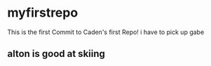 # myfirstrepo

This is the first Commit to Caden's first Repo!
i have to pick up gabe 


## alton is good at skiing

